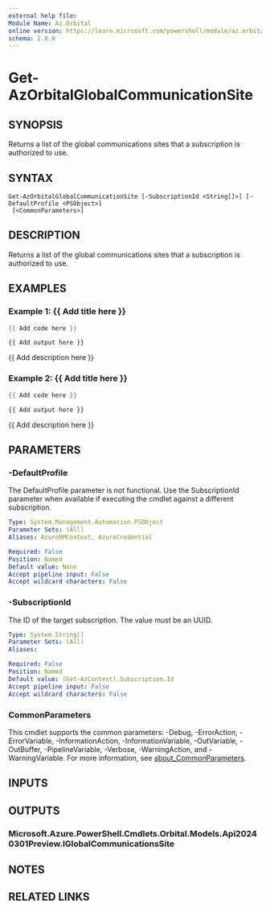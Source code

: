 ```yaml
---
external help file:
Module Name: Az.Orbital
online version: https://learn.microsoft.com/powershell/module/az.orbital/get-azorbitalglobalcommunicationsite
schema: 2.0.0
---
```


# Get-AzOrbitalGlobalCommunicationSite

## SYNOPSIS
Returns a list of the global communications sites that a subscription is authorized to use.

## SYNTAX

```
Get-AzOrbitalGlobalCommunicationSite [-SubscriptionId <String[]>] [-DefaultProfile <PSObject>]
 [<CommonParameters>]
```

## DESCRIPTION
Returns a list of the global communications sites that a subscription is authorized to use.

## EXAMPLES

### Example 1: {{ Add title here }}
```powershell
{{ Add code here }}
```

```output
{{ Add output here }}
```

{{ Add description here }}

### Example 2: {{ Add title here }}
```powershell
{{ Add code here }}
```

```output
{{ Add output here }}
```

{{ Add description here }}

## PARAMETERS

### -DefaultProfile
The DefaultProfile parameter is not functional.
Use the SubscriptionId parameter when available if executing the cmdlet against a different subscription.

```yaml
Type: System.Management.Automation.PSObject
Parameter Sets: (All)
Aliases: AzureRMContext, AzureCredential

Required: False
Position: Named
Default value: None
Accept pipeline input: False
Accept wildcard characters: False
```

### -SubscriptionId
The ID of the target subscription.
The value must be an UUID.

```yaml
Type: System.String[]
Parameter Sets: (All)
Aliases:

Required: False
Position: Named
Default value: (Get-AzContext).Subscription.Id
Accept pipeline input: False
Accept wildcard characters: False
```

### CommonParameters
This cmdlet supports the common parameters: -Debug, -ErrorAction, -ErrorVariable, -InformationAction, -InformationVariable, -OutVariable, -OutBuffer, -PipelineVariable, -Verbose, -WarningAction, and -WarningVariable. For more information, see [about_CommonParameters](http://go.microsoft.com/fwlink/?LinkID=113216).

## INPUTS

## OUTPUTS

### Microsoft.Azure.PowerShell.Cmdlets.Orbital.Models.Api20240301Preview.IGlobalCommunicationsSite

## NOTES

## RELATED LINKS

